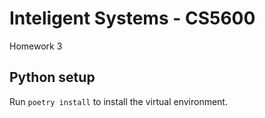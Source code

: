 # Inteligent Systems - CS5600 
Homework 3

## Python setup
Run `poetry install` to install the virtual environment.